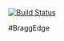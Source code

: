 [![Build Status](https://travis-ci.org/ornlneutronimaging/BraggEdge.svg?branch=master)](https://travis-ci.org/ornlneutronimaging/BraggEdge)

#BraggEdge
